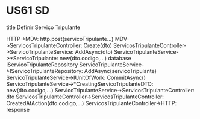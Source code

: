 # US61 SD
title Definir Serviço Tripulante

HTTP->MDV: http.post(servicoTripulante...)
MDV->ServicosTripulanteController: Create(dto)
ServicosTripulanteController->ServicoTripulanteService: AddAsync(dto)
ServicoTripulanteService->*ServicoTripulante: new(dto.codigo,...)
database IServicoTripulanteRepository
ServicoTripulanteService->IServicoTripulanteRepository: AddAsync(servicoTripulante)
ServicoTripulanteService->IUnitOfWork: CommitAsync()
ServicoTripulanteService->*CreatingServicoTripulanteDTO: new(dto.codigo,...)
ServicoTripulanteService->ServicosTripulanteController: dto
ServicosTripulanteController->ServicosTripulanteController: CreatedAtAction(dto.codigo,...)
ServicosTripulanteController->HTTP: response